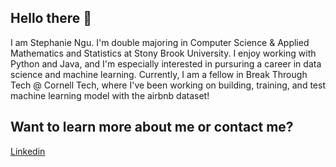 ## Hello there 👋

<!--
**StephanieNgu/StephanieNgu** is a ✨ _special_ ✨ repository because its `README.md` (this file) appears on your GitHub profile.

Here are some ideas to get you started:

- 🔭 I’m currently working on ...
- 🌱 I’m currently learning ...
- 👯 I’m looking to collaborate on ...
- 🤔 I’m looking for help with ...
- 💬 Ask me about ...
- 📫 How to reach me: ...
- 😄 Pronouns: ...
- ⚡ Fun fact: ...
-->

I am Stephanie Ngu. I'm double majoring in Computer Science & Applied Mathematics and Statistics at Stony Brook University. I enjoy working with Python and Java, and I'm especially interested in pursuring a career in data science and machine learning. Currently, I am a fellow in Break Through Tech @ Cornell Tech, where I've been working on building, training, and test machine learning model with the airbnb dataset! 

## Want to learn more about me or contact me?
[Linkedin]([url](https://www.linkedin.com/in/stephaniengu1300/))
